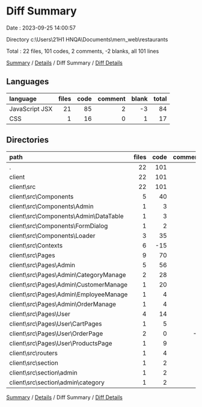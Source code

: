 # Diff Summary

Date : 2023-09-25 14:00:57

Directory c:\\Users\\21H1 HNQA\\Documents\\mern_web\\restaurants

Total : 22 files,  101 codes, 2 comments, -2 blanks, all 101 lines

[Summary](results.md) / [Details](details.md) / Diff Summary / [Diff Details](diff-details.md)

## Languages
| language | files | code | comment | blank | total |
| :--- | ---: | ---: | ---: | ---: | ---: |
| JavaScript JSX | 21 | 85 | 2 | -3 | 84 |
| CSS | 1 | 16 | 0 | 1 | 17 |

## Directories
| path | files | code | comment | blank | total |
| :--- | ---: | ---: | ---: | ---: | ---: |
| . | 22 | 101 | 2 | -2 | 101 |
| client | 22 | 101 | 2 | -2 | 101 |
| client\\src | 22 | 101 | 2 | -2 | 101 |
| client\\src\\Components | 5 | 40 | 1 | 4 | 45 |
| client\\src\\Components\\Admin | 1 | 3 | 0 | 0 | 3 |
| client\\src\\Components\\Admin\\DataTable | 1 | 3 | 0 | 0 | 3 |
| client\\src\\Components\\FormDialog | 1 | 2 | 1 | 0 | 3 |
| client\\src\\Components\\Loader | 3 | 35 | 0 | 4 | 39 |
| client\\src\\Contexts | 6 | -15 | 0 | -10 | -25 |
| client\\src\\Pages | 9 | 70 | 0 | 5 | 75 |
| client\\src\\Pages\\Admin | 5 | 56 | 0 | 5 | 61 |
| client\\src\\Pages\\Admin\\CategoryManage | 2 | 28 | 0 | 1 | 29 |
| client\\src\\Pages\\Admin\\CustomerManage | 1 | 20 | 0 | 2 | 22 |
| client\\src\\Pages\\Admin\\EmployeeManage | 1 | 4 | 0 | 1 | 5 |
| client\\src\\Pages\\Admin\\OrderManage | 1 | 4 | 0 | 1 | 5 |
| client\\src\\Pages\\User | 4 | 14 | 0 | 0 | 14 |
| client\\src\\Pages\\User\\CartPages | 1 | 5 | 0 | 2 | 7 |
| client\\src\\Pages\\User\\OrderPage | 2 | 0 | -1 | -1 | -2 |
| client\\src\\Pages\\User\\ProductsPage | 1 | 9 | 1 | -1 | 9 |
| client\\src\\routers | 1 | 4 | 1 | -1 | 4 |
| client\\src\\section | 1 | 2 | 0 | 0 | 2 |
| client\\src\\section\\admin | 1 | 2 | 0 | 0 | 2 |
| client\\src\\section\\admin\\category | 1 | 2 | 0 | 0 | 2 |

[Summary](results.md) / [Details](details.md) / Diff Summary / [Diff Details](diff-details.md)